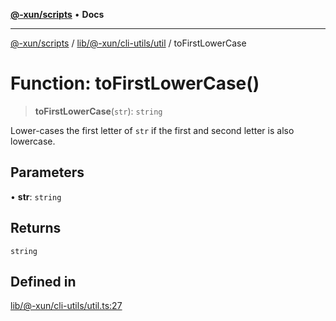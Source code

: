 [**@-xun/scripts**](../../../../../README.md) • **Docs**

***

[@-xun/scripts](../../../../../README.md) / [lib/@-xun/cli-utils/util](../README.md) / toFirstLowerCase

# Function: toFirstLowerCase()

> **toFirstLowerCase**(`str`): `string`

Lower-cases the first letter of `str` if the first and second letter is also
lowercase.

## Parameters

• **str**: `string`

## Returns

`string`

## Defined in

[lib/@-xun/cli-utils/util.ts:27](https://github.com/Xunnamius/xscripts/blob/184c8e10da5407b40476129ff0f6e538d7df3af0/lib/@-xun/cli-utils/util.ts#L27)
